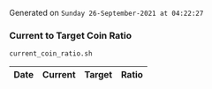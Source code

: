 Generated on `Sunday 26-September-2021 at 04:22:27`

### Current to Target Coin Ratio
`current_coin_ratio.sh`

Date|Current|Target|Ratio
---|---|---|---
